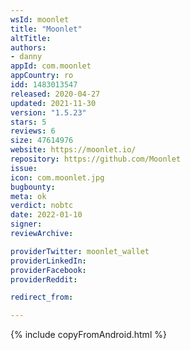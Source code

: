 ```yaml
---
wsId: moonlet
title: "Moonlet"
altTitle: 
authors:
- danny
appId: com.moonlet
appCountry: ro
idd: 1483013547
released: 2020-04-27
updated: 2021-11-30
version: "1.5.23"
stars: 5
reviews: 6
size: 47614976
website: https://moonlet.io/
repository: https://github.com/Moonlet
issue: 
icon: com.moonlet.jpg
bugbounty: 
meta: ok
verdict: nobtc
date: 2022-01-10
signer: 
reviewArchive:

providerTwitter: moonlet_wallet
providerLinkedIn: 
providerFacebook: 
providerReddit: 

redirect_from:

---
```

{% include copyFromAndroid.html %}
